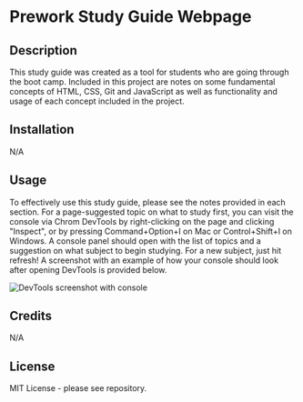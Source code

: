 # Prework Study Guide Webpage

## Description

This study guide was created as a tool for students who are going through the boot camp. Included in this project are notes on some fundamental concepts of HTML, CSS, Git and JavaScript as well as functionality and usage of each concept included in the project. 

## Installation

N/A

## Usage

To effectively use this study guide, please see the notes provided in each section. For a page-suggested topic on what to study first, you can visit the console via Chrom DevTools by right-clicking on the page and clicking "Inspect", or by pressing Command+Option+I on Mac or Control+Shift+I on Windows. A console panel should open with the list of topics and a suggestion on what subject to begin studying. For a new subject, just hit refresh!
A screenshot with an example of how your console should look after opening DevTools is provided below.

![DevTools screenshot with console](prework-study-guide/assets/images/console-screenshot.png)


## Credits

N/A

## License

MIT License - please see repository. 

